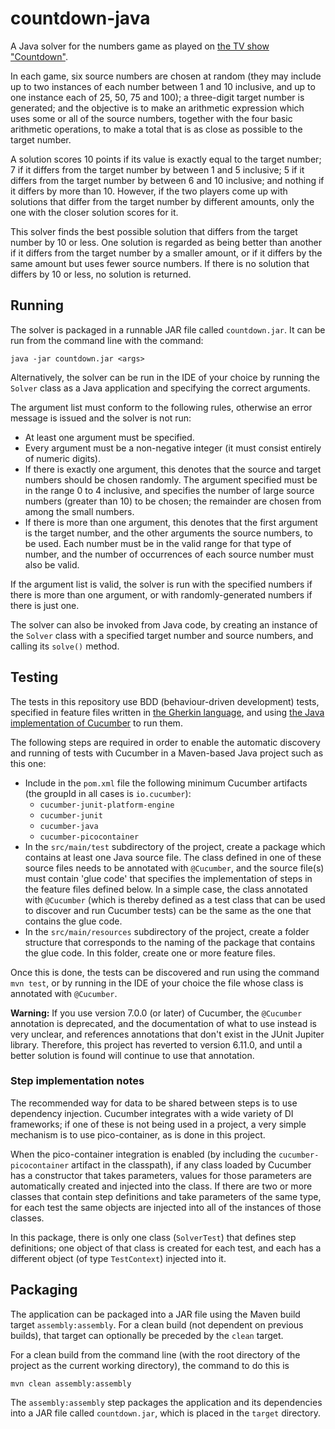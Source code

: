 # countdown-java

A Java solver for the numbers game as played on 
[the TV show "Countdown"](https://www.channel4.com/programmes/countdown).

In each game, six source numbers are chosen at random (they may include up to two instances
of each number between 1 and 10 inclusive, and up to one instance each of 25, 50, 75 and 100);
a three-digit target number is generated;
and the objective is to make an arithmetic expression which uses some or all of the
source numbers, together with the four basic arithmetic operations, to make a total that
is as close as possible to the target number. 

A solution scores 10 points if its value is exactly equal to the
target number; 7 if it differs from the target number by between 1 and 5 inclusive;
5 if it differs from the target number by between 6 and 10 inclusive; and nothing if it
differs by more than 10. However, if the two players come up with solutions that
differ from the target number by different amounts, only the one with the closer solution
scores for it.

This solver finds the best possible solution that differs from the target number by 10 or less.
One solution is regarded as being better than another if it differs from the target number by a 
smaller amount, or if it differs by the same amount but uses fewer source numbers. If there is 
no solution that differs by 10 or less, no solution is returned.

## Running

The solver is packaged in a runnable JAR file called `countdown.jar`. It can be
run from the command line with the command:

```
java -jar countdown.jar <args>
```

Alternatively, the solver can be run in the IDE of your choice by running the `Solver` class as a Java application and specifying the correct arguments.

The argument list must conform to the following rules, otherwise an error message is issued
and the solver is not run:
* At least one argument must be specified.
* Every argument must be a non-negative integer (it must consist entirely of numeric digits).
* If there is exactly one argument, this denotes that the source and target numbers should be chosen
randomly. The argument specified must be in the range 0 to 4 inclusive, and specifies the number of 
large source numbers (greater than 10) to be chosen; the remainder are chosen from among the small
numbers.
* If there is more than one argument, this denotes that the first argument is the target number, and the
other arguments the source numbers, to be used. Each number must be in the valid range for that type
of number, and the number of occurrences of each source number must also be valid.

If the argument list is valid, the solver is run with the specified numbers if there is more than one argument, 
or with randomly-generated numbers if there is just one.

The solver can also be invoked from Java code, by creating an instance of the `Solver` class with a 
specified target number and source numbers, and calling its `solve()` method.

## Testing

The tests in this repository use BDD (behaviour-driven development) tests, specified in feature
files written in [the Gherkin language](https://cucumber.io/docs/gherkin/reference/), and using 
[the Java implementation of Cucumber](https://github.com/cucumber/cucumber-jvm) to run them.

The following steps are required in order to enable the automatic discovery and running of
tests with Cucumber in a Maven-based Java project such as this one:
* Include in the `pom.xml` file the following minimum Cucumber artifacts (the groupId in all cases
is `io.cucumber`):
    * `cucumber-junit-platform-engine`
    * `cucumber-junit`
    * `cucumber-java`
    * `cucumber-picocontainer`
* In the `src/main/test` subdirectory of the project, create a package which
contains at least one Java source file. The class defined in one of these source files needs to be annotated
with `@Cucumber`, and the source file(s) must contain 'glue code' that specifies the implementation of steps in the feature files defined below. In a simple case, the class annotated with 
`@Cucumber` (which is thereby defined as a test class that can be used to discover and run Cucumber
tests) can be the same as the one that contains the glue code.
* In the `src/main/resources` subdirectory of the project, create a folder structure that corresponds
to the naming of the package that contains the glue code. In this folder, create one or more feature files.

Once this is done, the tests can be discovered and run using the command `mvn test`, or by running
in the IDE of your choice the file whose class is annotated with `@Cucumber`.

**Warning:** If you use version 7.0.0 (or later) of Cucumber, the `@Cucumber` annotation is deprecated,
and the documentation of what to use instead is very unclear, and references annotations that don't
exist in the JUnit Jupiter library. Therefore, this project has reverted to version 6.11.0, and until a better solution is found will continue to use that annotation.

### Step implementation notes

The recommended way for data to be shared between steps is to use dependency injection. Cucumber integrates with a wide variety of DI frameworks; if one of these is not being used in a project, a very simple
mechanism is to use pico-container, as is done in this project.

When the pico-container integration is enabled (by including the `cucumber-picocontainer` artifact
in the classpath), if any class loaded by Cucumber has a constructor that takes parameters, values for those
parameters are automatically created and injected into the class. If there are two or more classes that 
contain step definitions and take parameters of the same type, for each test the same objects are injected into all of the instances of those classes.

In this package, there is only one class (`SolverTest`) that defines step definitions; one object of that class is created
for each test, and each has a different object (of type `TestContext`) injected into it.

## Packaging

The application can be packaged into a JAR file using the Maven build target
`assembly:assembly`. For a clean build (not dependent on previous builds),
that target can optionally be preceded by the `clean` target.

For a clean build from the command line (with the root directory of the
project as the current working directory), the command to do this is

```
mvn clean assembly:assembly
```

The `assembly:assembly` step packages the application and its
dependencies into a JAR file called `countdown.jar`, which is placed in the `target` directory.